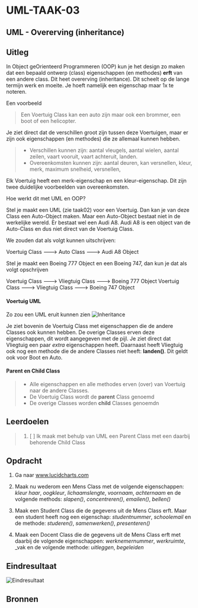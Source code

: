 # UML-TAAK-03

## UML - Overerving (inheritance)

## Uitleg

In Object geOrienteerd Programmeren (OOP) kun je het design zo maken dat een bepaald ontwerp (class) eigenschappen (en methodes) __erft__ van een andere class. Dit heet overerving (inheritance). Dit scheelt op de lange termijn werk en moeite. Je hoeft namelijk een eigenschap maar 1x te noteren. 

Een voorbeeld
> Een Voertuig Class kan een auto zijn maar ook een brommer, een boot of een helicopter. 

Je ziet direct dat de verschillen groot zijn tussen deze Voertuigen, maar er zijn ook eigenschappen (en methodes) die ze allemaal kunnen hebben. 

> - Verschillen kunnen zijn: aantal vleugels, aantal wielen, aantal zeilen, vaart vooruit, vaart achteruit, landen.
> - Overeenkomsten kunnen zijn: aantal deuren, kan versnellen, kleur, merk, maximum snelheid, versnellen,

Elk Voertuig heeft een merk-eigenschap en een kleur-eigenschap. Dit zijn twee duidelijke voorbeelden van overeenkomsten.

Hoe werkt dit met UML en OOP?

Stel je maakt een UML (zie taak02) voor een Voertuig. Dan kan je van deze Class een Auto-Object maken. Maar een Auto-Object bestaat niet in de werkelijke wereld. Er bestaat wel een Audi A8. Audi A8 is een object van de Auto-Class en dus niet direct van de Voertuig Class.

We zouden dat als volgt kunnen uitschrijven:

Voertuig Class ---> Auto Class ---> Audi A8 Object

Stel je maakt een Boeing 777 Object en een Boeing 747, dan kun je dat als volgt opschrijven

Voertuig Class ---> Vliegtuig Class ---> Boeing 777 Object
Voertuig Class ---> Vliegtuig Class ---> Boeing 747 Object

#### Voertuig UML 
Zo zou een UML eruit kunnen zien
![Inheritance](/ONTWERPEN-2/2_UML/taak03/images/overerving.png)

Je ziet bovenin de Voertuig Class met eigenschappen die de andere Classes ook kunnen hebben. De overige Classes erven deze eigenschappen, dit wordt aangegeven met de pijl. Je ziet direct dat Vliegtuig een paar _extra_ eigenschappen heeft. Daarnaast heeft Vliegtuig ook nog een methode die de andere Classes niet heeft: __landen()__. Dit geldt ook voor Boot en Auto. 

#### Parent en Child Class

> - Alle eigenschappen en alle methodes erven (over)  van Voertuig naar de andere Classes.
> - De Voertuig Class wordt de __parent__ Class genoemd
> - De overige Classes worden __child__ Classes genoemdn

## Leerdoelen

> 1. [ ] Ik maak met behulp van UML een Parent Class met een daarbij behorende Child Class

## Opdracht

1. Ga naar www.lucidcharts.com 
   
2. Maak nu wederom een Mens Class met de volgende eigenschappen: _kleur haar_, _oogkleur_, _lichaamslengte_, _voornaam_, _achternaam_ en de volgende methods: _slapen()_, _concentreren()_, _emailen()_, _bellen()_
   
3. Maak een Student Class die de gegevens uit de Mens Class erft. Maar een student heeft nog een eigenschap: _studentnummer_, _schoolemail_ en de methode: _studeren()_, _samenwerken()_, _presenteren()_
   
4. Maak een Docent Class die de gegevens uit de Mens Class erft met daarbij de volgende eigenschappen: _werknemernummer_, _werkruimte_, _vak en de volgende methode: _uitleggen_, _begeleiden_
## Eindresultaat

![Eindresultaat](/ONTWERPEN-2/2_UML/taak03/images/eindresultaat.png)

## Bronnen
